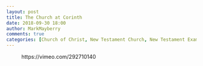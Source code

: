 ```yaml
---
layout: post
title: The Church at Corinth
date: 2018-09-30 18:00
author: MarkMayberry
comments: true
categories: [Church of Christ, New Testament Church, New Testament Examples, Pattern, Video, Sermon]
---
```

<!-- wp:core-embed/vimeo {"url":"https://vimeo.com/292710140","type":"video","providerNameSlug":"vimeo","className":"wp-has-aspect-ratio wp-embed-aspect-4-3"} -->
<figure class="wp-block-embed-vimeo wp-block-embed is-type-video is-provider-vimeo wp-has-aspect-ratio wp-embed-aspect-4-3"><div class="wp-block-embed__wrapper">
https://vimeo.com/292710140
</div></figure>
<!-- /wp:core-embed/vimeo -->
